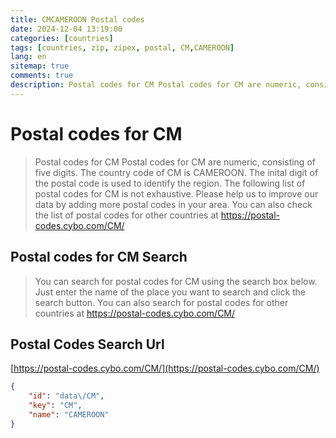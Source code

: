 ```yaml
---
title: CMCAMEROON Postal codes 
date: 2024-12-04 13:19:00
categories: [countries]
tags: [countries, zip, zipex, postal, CM,CAMEROON]
lang: en
sitemap: true
comments: true
description: Postal codes for CM Postal codes for CM are numeric, consisting of five digits. The country code of CM is CAMEROON. The inital digit of the postal code is used to identify the region. The following list of postal codes for CM is not exhaustive. Please help us to improve our data by adding more postal codes in your area. You can also check the list of postal codes for other countries at https://postal-codes.cybo.com/CM/
---
```


# Postal codes for CM
> Postal codes for CM Postal codes for CM are numeric, consisting of five digits. The country code of CM is CAMEROON. The inital digit of the postal code is used to identify the region. The following list of postal codes for CM is not exhaustive. Please help us to improve our data by adding more postal codes in your area. You can also check the list of postal codes for other countries at https://postal-codes.cybo.com/CM/

## Postal codes for CM Search 
> You can search for postal codes for CM using the search box below. Just enter the name of the place you want to search and click the search button. You can also search for postal codes for other countries at https://postal-codes.cybo.com/CM/

## Postal Codes Search Url

[https://postal-codes.cybo.com/CM/](https://postal-codes.cybo.com/CM/)
```json
{
    "id": "data\/CM",
    "key": "CM",
    "name": "CAMEROON"
}
```
